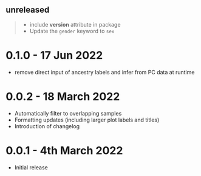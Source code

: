 ## unreleased
> - include __version__ attribute in package
> - Update the `gender` keyword to `sex`

# 0.1.0 - 17 Jun 2022
- remove direct input of ancestry labels and infer from PC data at runtime

# 0.0.2 - 18 March 2022
- Automatically filter to overlapping samples
- Formatting updates (including larger plot labels and titles)
- Introduction of changelog

# 0.0.1 - 4th March 2022
- Initial release

